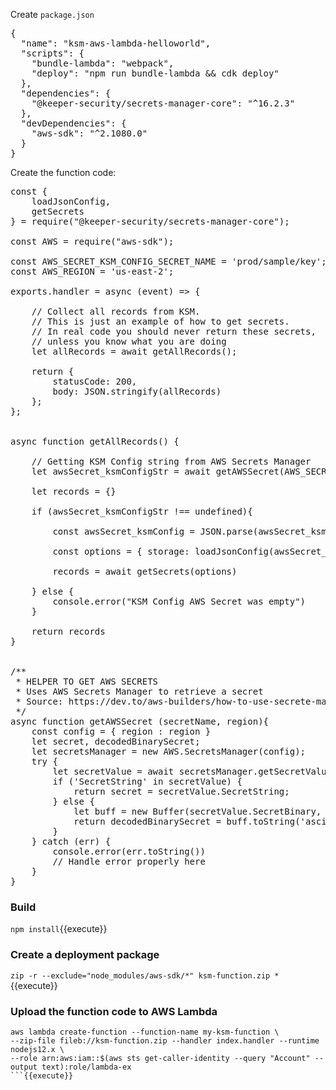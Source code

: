 
Create `package.json`

<pre class="file" data-filename="package.json" data-target="replace">
{
  "name": "ksm-aws-lambda-helloworld",
  "scripts": {
    "bundle-lambda": "webpack",
    "deploy": "npm run bundle-lambda && cdk deploy"
  },
  "dependencies": {
    "@keeper-security/secrets-manager-core": "^16.2.3"
  },
  "devDependencies": {
    "aws-sdk": "^2.1080.0"
  }
}
</pre>

Create the function code:


<pre class="file" data-filename="index.js" data-target="replace">
const {
    loadJsonConfig,
    getSecrets
} = require("@keeper-security/secrets-manager-core");

const AWS = require("aws-sdk");

const AWS_SECRET_KSM_CONFIG_SECRET_NAME = 'prod/sample/key'; // Name of the Secret that was created in AWS Secrets Manager and to which this Lambda function has access
const AWS_REGION = 'us-east-2';                              // Make sure to use the correct AWS region

exports.handler = async (event) => {

    // Collect all records from KSM.
    // This is just an example of how to get secrets.
    // In real code you should never return these secrets,
    // unless you know what you are doing
    let allRecords = await getAllRecords();

    return {
        statusCode: 200,
        body: JSON.stringify(allRecords)
    };
};


async function getAllRecords() {

    // Getting KSM Config string from AWS Secrets Manager
    let awsSecret_ksmConfigStr = await getAWSSecret(AWS_SECRET_KSM_CONFIG_SECRET_NAME, AWS_REGION);

    let records = {}

    if (awsSecret_ksmConfigStr !== undefined){

        const awsSecret_ksmConfig = JSON.parse(awsSecret_ksmConfigStr);

        const options = { storage: loadJsonConfig(awsSecret_ksmConfig.KSM_CONFIG) }

        records = await getSecrets(options)

    } else {
        console.error("KSM Config AWS Secret was empty")
    }

    return records
}


/**
 * HELPER TO GET AWS SECRETS
 * Uses AWS Secrets Manager to retrieve a secret
 * Source: https://dev.to/aws-builders/how-to-use-secrete-manager-in-aws-lambda-node-js-3j80
 */
async function getAWSSecret (secretName, region){
    const config = { region : region }
    let secret, decodedBinarySecret;
    let secretsManager = new AWS.SecretsManager(config);
    try {
        let secretValue = await secretsManager.getSecretValue({SecretId: secretName}).promise();
        if ('SecretString' in secretValue) {
            return secret = secretValue.SecretString;
        } else {
            let buff = new Buffer(secretValue.SecretBinary, 'base64');
            return decodedBinarySecret = buff.toString('ascii');
        }
    } catch (err) {
        console.error(err.toString())
        // Handle error properly here
    }
}
</pre>

### Build

`npm install`{{execute}}

### Create a deployment package

`zip -r --exclude="node_modules/aws-sdk/*" ksm-function.zip *`{{execute}}

### Upload the function code to AWS Lambda

```
aws lambda create-function --function-name my-ksm-function \
--zip-file fileb://ksm-function.zip --handler index.handler --runtime nodejs12.x \
--role arn:aws:iam::$(aws sts get-caller-identity --query "Account" --output text):role/lambda-ex
```{{execute}}






